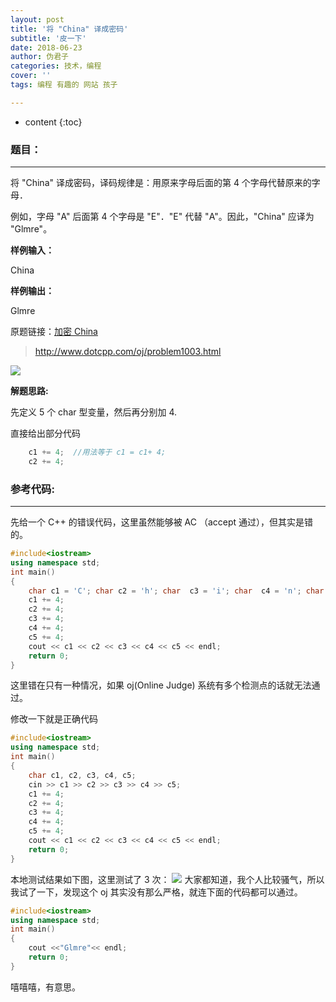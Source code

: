 ```yaml
---
layout: post
title: '将 "China" 译成密码'
subtitle: '皮一下'
date: 2018-06-23
author: 伪君子
categories: 技术，编程
cover: ''
tags: 编程 有趣的 网站 孩子

---
```


* content
{:toc}


### 题目：

***


将 "China" 译成密码，译码规律是：用原来字母后面的第 4 个字母代替原来的字母．

例如，字母 "A" 后面第 4 个字母是 "E"．"E" 代替 "A"。因此，"China" 应译为 "Glmre"。

**样例输入：**

China

**样例输出：**

Glmre

原题链接：[加密 China](http://www.dotcpp.com/oj/problem1003.html)
>http://www.dotcpp.com/oj/problem1003.html

![](https://upload-images.jianshu.io/upload_images/2989110-909efbd58f8a0d92.png?imageMogr2/auto-orient/strip%7CimageView2/2/w/1240)


**解题思路:**

先定义 5 个 char 型变量，然后再分别加 4.

直接给出部分代码
```C
	c1 += 4;  //用法等于 c1 = c1+ 4;
	c2 += 4;

```



### 参考代码:

***

先给一个 C++ 的错误代码，这里虽然能够被 AC （accept 通过），但其实是错的。
```c++
#include<iostream>
using namespace std;
int main()
{
	char c1 = 'C'; char c2 = 'h'; char  c3 = 'i'; char  c4 = 'n'; char  c5 = 'a';
	c1 += 4;
	c2 += 4;
	c3 += 4;
	c4 += 4;
	c5 += 4;
	cout << c1 << c2 << c3 << c4 << c5 << endl;
	return 0;
}
```
这里错在只有一种情况，如果 oj(Online Judge) 系统有多个检测点的话就无法通过。

修改一下就是正确代码
```C++
#include<iostream>
using namespace std;
int main()
{
	char c1, c2, c3, c4, c5;
	cin >> c1 >> c2 >> c3 >> c4 >> c5;
	c1 += 4;
	c2 += 4;
	c3 += 4;
	c4 += 4;
	c5 += 4;
	cout << c1 << c2 << c3 << c4 << c5 << endl;
	return 0;
}
```

本地测试结果如下图，这里测试了 3 次：
![](https://upload-images.jianshu.io/upload_images/2989110-7a1cb979f13aa8b5.png?imageMogr2/auto-orient/strip%7CimageView2/2/w/1240)
大家都知道，我个人比较骚气，所以我试了一下，发现这个 oj 其实没有那么严格，就连下面的代码都可以通过。
```C++
#include<iostream>
using namespace std;
int main()
{
    cout <<"Glmre"<< endl;
    return 0;
}
```
嘻嘻嘻，有意思。